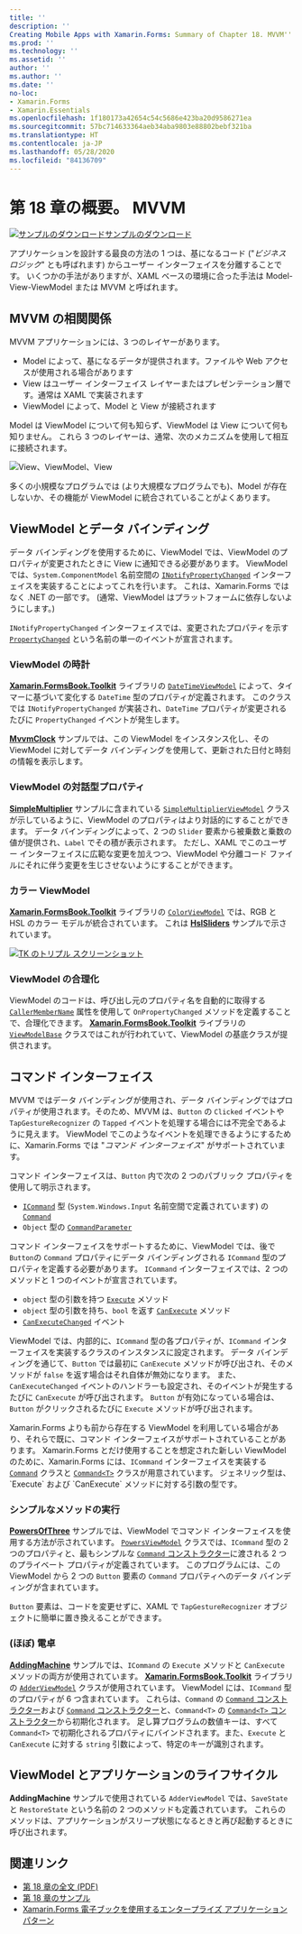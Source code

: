 ```yaml
---
title: ''
description: ''
Creating Mobile Apps with Xamarin.Forms: Summary of Chapter 18. MVVM''
ms.prod: ''
ms.technology: ''
ms.assetid: ''
author: ''
ms.author: ''
ms.date: ''
no-loc:
- Xamarin.Forms
- Xamarin.Essentials
ms.openlocfilehash: 1f180173a42654c54c5686e423ba20d9586271ea
ms.sourcegitcommit: 57bc714633364aeb34aba9803e88802bebf321ba
ms.translationtype: HT
ms.contentlocale: ja-JP
ms.lasthandoff: 05/28/2020
ms.locfileid: "84136709"
---
```

# <a name="summary-of-chapter-18-mvvm"></a>第 18 章の概要。 MVVM

[![サンプルのダウンロード](~/media/shared/download.png)サンプルのダウンロード](https://github.com/xamarin/xamarin-forms-book-samples/tree/master/Chapter18)

アプリケーションを設計する最良の方法の 1 つは、基になるコード ("*ビジネス ロジック*" とも呼ばれます) からユーザー インターフェイスを分離することです。 いくつかの手法がありますが、XAML ベースの環境に合った手法は Model-View-ViewModel または MVVM と呼ばれます。

## <a name="mvvm-interrelationships"></a>MVVM の相関関係

MVVM アプリケーションには、3 つのレイヤーがあります。

- Model によって、基になるデータが提供されます。ファイルや Web アクセスが使用される場合があります
- View はユーザー インターフェイス レイヤーまたはプレゼンテーション層です。通常は XAML で実装されます
- ViewModel によって、Model と View が接続されます

Model は ViewModel について何も知らず、ViewModel は View について何も知りません。 これら 3 つのレイヤーは、通常、次のメカニズムを使用して相互に接続されます。

![View、ViewModel、View](images/ch18fg03.png "MVVM")

多くの小規模なプログラムでは (より大規模なプログラムでも)、Model が存在しないか、その機能が ViewModel に統合されていることがよくあります。

## <a name="viewmodels-and-data-binding"></a>ViewModel とデータ バインディング

データ バインディングを使用するために、ViewModel では、ViewModel のプロパティが変更されたときに View に通知できる必要があります。 ViewModel では、`System.ComponentModel` 名前空間の [`INotifyPropertyChanged`](xref:System.ComponentModel.INotifyPropertyChanged) インターフェイスを実装することによってこれを行います。 これは、Xamarin.Forms ではなく .NET の一部です。 (通常、ViewModel はプラットフォームに依存しないようにします。)

`INotifyPropertyChanged` インターフェイスでは、変更されたプロパティを示す [`PropertyChanged`](xref:System.ComponentModel.INotifyPropertyChanged) という名前の単一のイベントが宣言されます。

### <a name="a-viewmodel-clock"></a>ViewModel の時計

[**Xamarin.FormsBook.Toolkit**](https://github.com/xamarin/xamarin-forms-book-samples/tree/master/Libraries/Xamarin.FormsBook.Toolkit/Xamarin.FormsBook.Toolkit) ライブラリの [`DateTimeViewModel`](https://github.com/xamarin/xamarin-forms-book-samples/blob/master/Libraries/Xamarin.FormsBook.Toolkit/Xamarin.FormsBook.Toolkit/DateTimeViewModel.cs) によって、タイマーに基づいて変化する `DateTime` 型のプロパティが定義されます。 このクラスでは `INotifyPropertyChanged` が実装され、`DateTime` プロパティが変更されるたびに `PropertyChanged` イベントが発生します。

[**MvvmClock**](https://github.com/xamarin/xamarin-forms-book-samples/tree/master/Chapter18/MvvmClock) サンプルでは、この ViewModel をインスタンス化し、その ViewModel に対してデータ バインディングを使用して、更新された日付と時刻の情報を表示します。

### <a name="interactive-properties-in-a-viewmodel"></a>ViewModel の対話型プロパティ

[**SimpleMultiplier**](https://github.com/xamarin/xamarin-forms-book-samples/tree/master/Chapter18/SimpleMultiplier) サンプルに含まれている [`SimpleMultiplierViewModel`](https://github.com/xamarin/xamarin-forms-book-samples/blob/master/Chapter18/SimpleMultiplier/SimpleMultiplier/SimpleMultiplier/SimpleMultiplierViewModel.cs) クラスが示しているように、ViewModel のプロパティはより対話的にすることができます。 データ バインディングによって、2 つの `Slider` 要素から被乗数と乗数の値が提供され、`Label` でその積が表示されます。 ただし、XAML でこのユーザー インターフェイスに広範な変更を加えつつ、ViewModel や分離コード ファイルにそれに伴う変更を生じさせないようにすることができます。

### <a name="a-color-viewmodel"></a>カラー ViewModel

[**Xamarin.FormsBook.Toolkit**](https://github.com/xamarin/xamarin-forms-book-samples/tree/master/Libraries/Xamarin.FormsBook.Toolkit/Xamarin.FormsBook.Toolkit) ライブラリの [`ColorViewModel`](https://github.com/xamarin/xamarin-forms-book-samples/blob/master/Libraries/Xamarin.FormsBook.Toolkit/Xamarin.FormsBook.Toolkit/ColorViewModel.cs) では、RGB と HSL のカラー モデルが統合されています。 これは [**HslSliders**](https://github.com/xamarin/xamarin-forms-book-samples/tree/master/Chapter18/HslSliders) サンプルで示されています。

[![TK のトリプル スクリーンショット](images/ch18fg08-small.png "HSL カラー モデル")](images/ch18fg08-large.png#lightbox "HSL カラー モデル")

### <a name="streamlining-the-viewmodel"></a>ViewModel の合理化

ViewModel のコードは、呼び出し元のプロパティ名を自動的に取得する [`CallerMemberName`](xref:System.Runtime.CompilerServices.CallerMemberNameAttribute) 属性を使用して `OnPropertyChanged` メソッドを定義することで、合理化できます。 [**Xamarin.FormsBook.Toolkit**](https://github.com/xamarin/xamarin-forms-book-samples/tree/master/Libraries/Xamarin.FormsBook.Toolkit/Xamarin.FormsBook.Toolkit) ライブラリの [`ViewModelBase`](https://github.com/xamarin/xamarin-forms-book-samples/blob/master/Libraries/Xamarin.FormsBook.Toolkit/Xamarin.FormsBook.Toolkit/ViewModelBase.cs) クラスではこれが行われていて、ViewModel の基底クラスが提供されます。

## <a name="the-command-interface"></a>コマンド インターフェイス

MVVM ではデータ バインディングが使用され、データ バインディングではプロパティが使用されます。そのため、MVVM は、`Button` の `Clicked` イベントや `TapGestureRecognizer` の `Tapped` イベントを処理する場合には不完全であるように見えます。 ViewModel でこのようなイベントを処理できるようにするために、Xamarin.Forms では "*コマンド インターフェイス*" がサポートされています。

コマンド インターフェイスは、`Button` 内で次の 2 つのパブリック プロパティを使用して明示されます。

- [`ICommand`](xref:System.Windows.Input.ICommand) 型 (`System.Windows.Input` 名前空間で定義されています) の [`Command`](xref:Xamarin.Forms.Button.Command)
- `Object` 型の [`CommandParameter`](xref:Xamarin.Forms.Button.CommandParameter)

コマンド インターフェイスをサポートするために、ViewModel では、後で `Button`の `Command` プロパティにデータ バインディングされる `ICommand` 型のプロパティを定義する必要があります。 `ICommand` インターフェイスでは、2 つのメソッドと 1 つのイベントが宣言されています。

- `object` 型の引数を持つ [`Execute`](xref:System.Windows.Input.ICommand.Execute(System.Object)) メソッド
- `object` 型の引数を持ち、`bool` を返す [`CanExecute`](xref:System.Windows.Input.ICommand.CanExecute(System.Object)) メソッド
- [`CanExecuteChanged`](xref:System.Windows.Input.ICommand.CanExecuteChanged) イベント

ViewModel では、内部的に、`ICommand` 型の各プロパティが、`ICommand` インターフェイスを実装するクラスのインスタンスに設定されます。 データ バインディングを通じて、`Button` では最初に `CanExecute` メソッドが呼び出され、そのメソッドが `false` を返す場合はそれ自体が無効になります。 また、`CanExecuteChanged` イベントのハンドラーも設定され、そのイベントが発生するたびに `CanExecute` が呼び出されます。 `Button` が有効になっている場合は、`Button` がクリックされるたびに `Execute` メソッドが呼び出されます。

Xamarin.Forms よりも前から存在する ViewModel を利用している場合があり、それらで既に、コマンド インターフェイスがサポートされていることがあります。 Xamarin.Forms とだけ使用することを想定された新しい ViewModel のために、Xamarin.Forms には、`ICommand` インターフェイスを実装する [`Command`](xref:Xamarin.Forms.Command) クラスと [`Command<T>`](xref:Xamarin.Forms.Command`1) クラスが用意されています。 ジェネリック型は、`Execute` および `CanExecute` メソッドに対する引数の型です。

### <a name="simple-method-executions"></a>シンプルなメソッドの実行

[**PowersOfThree**](https://github.com/xamarin/xamarin-forms-book-samples/tree/master/Chapter18/PowersOfThree) サンプルでは、ViewModel でコマンド インターフェイスを使用する方法が示されています。 [`PowersViewModel`](https://github.com/xamarin/xamarin-forms-book-samples/blob/master/Chapter18/PowersOfThree/PowersOfThree/PowersOfThree/PowersViewModel.cs) クラスでは、`ICommand` 型の 2 つのプロパティと、最もシンプルな [`Command` コンストラクター](xref:Xamarin.Forms.Command.%23ctor(System.Action))に渡される 2 つのプライベート プロパティが定義されています。 このプログラムには、この ViewModel から 2 つの `Button` 要素の `Command` プロパティへのデータ バインディングが含まれています。

`Button` 要素は、コードを変更せずに、XAML で `TapGestureRecognizer` オブジェクトに簡単に置き換えることができます。

### <a name="a-calculator-almost"></a>(ほぼ) 電卓

[**AddingMachine**](https://github.com/xamarin/xamarin-forms-book-samples/tree/master/Chapter18/AddingMachine) サンプルでは、`ICommand` の `Execute` メソッドと `CanExecute` メソッドの両方が使用されています。 [**Xamarin.FormsBook.Toolkit**](https://github.com/xamarin/xamarin-forms-book-samples/blob/master/Libraries/Xamarin.FormsBook.Toolkit/Xamarin.FormsBook.Toolkit/AdderViewModel.cs) ライブラリの [`AdderViewModel`](https://github.com/xamarin/xamarin-forms-book-samples/blob/master/Libraries/Xamarin.FormsBook.Toolkit/Xamarin.FormsBook.Toolkit/AdderViewModel.cs) クラスが使用されています。 ViewModel には、`ICommand` 型のプロパティが 6 つ含まれています。 これらは、`Command` の [`Command` コンストラクター](xref:Xamarin.Forms.Command.%23ctor(System.Action))および [`Command` コンストラクター](xref:Xamarin.Forms.Command.%23ctor(System.Action,System.Func{System.Boolean}))と、`Command<T>` の [`Command<T>` コンストラクター](https://docs.microsoft.com/dotnet/api/xamarin.forms.command.-ctor?view=xamarin-forms#Xamarin_Forms_Command__ctor_System_Action_System_Object__System_Func_System_Object_System_Boolean__)から初期化されます。 足し算プログラムの数値キーは、すべて `Command<T>` で初期化されるプロパティにバインドされます。また、`Execute` と `CanExecute` に対する `string` 引数によって、特定のキーが識別されます。

## <a name="viewmodels-and-the-application-lifecycle"></a>ViewModel とアプリケーションのライフサイクル

**AddingMachine** サンプルで使用されている `AdderViewModel` では、`SaveState` と `RestoreState` という名前の 2 つのメソッドも定義されています。 これらのメソッドは、アプリケーションがスリープ状態になるときと再び起動するときに呼び出されます。

## <a name="related-links"></a>関連リンク

- [第 18 章の全文 (PDF)](https://download.xamarin.com/developer/xamarin-forms-book/XamarinFormsBook-Ch18-Apr2016.pdf)
- [第 18 章のサンプル](https://github.com/xamarin/xamarin-forms-book-samples/tree/master/Chapter18)
- [Xamarin.Forms 電子ブックを使用するエンタープライズ アプリケーション パターン](~/xamarin-forms/enterprise-application-patterns/index.md)

